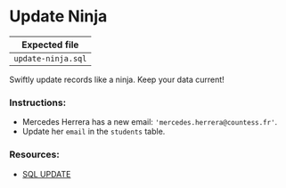 # Update Ninja

| Expected file  |
| -------------- |
| `update-ninja.sql` |

Swiftly update records like a ninja. Keep your data current!

### Instructions:

- Mercedes Herrera has a new email: `'mercedes.herrera@countess.fr'`.
- Update her `email` in the `students` table.

### Resources:

- [SQL UPDATE](https://www.sqlite.org/lang_update.html)
